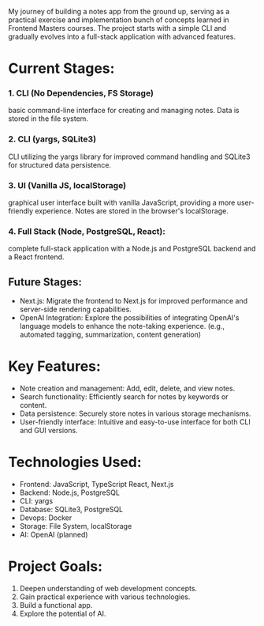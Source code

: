 My journey of building a notes app from the ground up, serving as a practical exercise and implementation bunch of concepts learned in Frontend Masters courses. The project starts with a simple CLI and gradually evolves into a full-stack application with advanced features.

# Current Stages:

### 1. CLI (No Dependencies, FS Storage)

basic command-line interface for creating and managing notes. Data is stored in the file system.


### 2. CLI (yargs, SQLite3)

CLI utilizing the yargs library for improved command handling and SQLite3 for structured data persistence.


### 3. UI (Vanilla JS, localStorage)

graphical user interface built with vanilla JavaScript, providing a more user-friendly experience. Notes are stored in the browser's localStorage.


### 4. Full Stack (Node, PostgreSQL, React):
complete full-stack application with a Node.js and PostgreSQL backend and a React frontend.


## Future Stages:
- Next.js: Migrate the frontend to Next.js for improved performance and server-side rendering capabilities.
- OpenAI Integration: Explore the possibilities of integrating OpenAI's language models to enhance the note-taking experience. (e.g., automated tagging, summarization, content generation)

# Key Features:
- Note creation and management: Add, edit, delete, and view notes.
- Search functionality: Efficiently search for notes by keywords or content.
- Data persistence: Securely store notes in various storage mechanisms.
- User-friendly interface: Intuitive and easy-to-use interface for both CLI and GUI versions.

# Technologies Used:

- Frontend: JavaScript, TypeScript React, Next.js
- Backend: Node.js, PostgreSQL
- CLI: yargs
- Database: SQLite3, PostgreSQL
- Devops: Docker
- Storage: File System, localStorage
- AI: OpenAI (planned)

# Project Goals:

1. Deepen understanding of web development concepts.
2. Gain practical experience with various technologies.
3. Build a functional app.
4. Explore the potential of AI.
